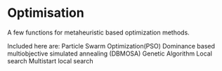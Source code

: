 # Optimisation

A few functions for metaheuristic based optimization methods.

Included here are:
     Particle Swarm Optimization(PSO)
     Dominance based multiobjective simulated annealing (DBMOSA) 
     Genetic Algorithm
     Local search
     Multistart local search
